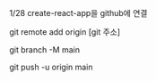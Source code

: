 1/28 create-react-app을 github에 연결

git remote add origin [git 주소]

git branch -M main

git push -u origin main
